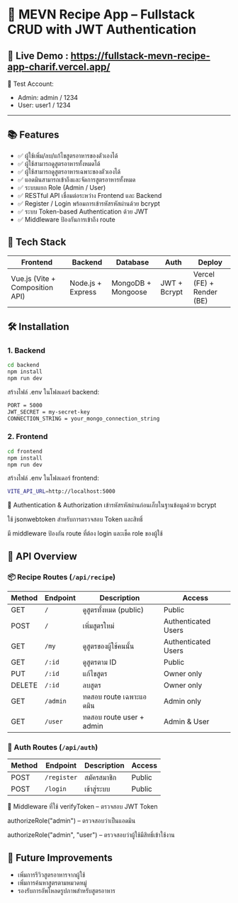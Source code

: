 # 🍲 MEVN Recipe App – Fullstack CRUD with JWT Authentication
## 📸 Live Demo : https://fullstack-mevn-recipe-app-charif.vercel.app/

🧪 Test Account:
- Admin: admin  / 1234
- User: user1 / 1234

---

## 📚 Features

- ✅ ผู้ใช้เพิ่ม/ลบ/แก้ไขสูตรอาหารของตัวเองได้
- ✅ ผู้ใช้สามารถดูสูตรอาหารทั้งหมดได้
- ✅ ผู้ใช้สามารถดูสูตรอาหารเฉพาะของตัวเองได้
- ✅ แอดมินสามารถเข้าถึงและจัดการสูตรอาหารทั้งหมด
- ✅ ระบบแยก Role (Admin / User)
- ✅ RESTful API เชื่อมต่อระหว่าง Frontend และ Backend
- ✅ Register / Login พร้อมการเข้ารหัสรหัสผ่านด้วย bcrypt
- ✅ ระบบ Token-based Authentication ด้วย JWT
- ✅ Middleware ป้องกันการเข้าถึง route 

  
## 🧰 Tech Stack

| Frontend | Backend | Database | Auth | Deploy |
|----------|---------|----------|------|--------|
| Vue.js (Vite + Composition API) | Node.js + Express | MongoDB + Mongoose | JWT + Bcrypt | Vercel (FE) + Render (BE) |


## 🛠️ Installation

### 1. Backend

```bash
cd backend
npm install
npm run dev
````

สร้างไฟล์ .env ในโฟลเดอร์ backend:
```bash
PORT = 5000
JWT_SECRET = my-secret-key
CONNECTION_STRING = your_mongo_connection_string
````

### 2. Frontend

```bash
cd frontend
npm install
npm run dev
````
สร้างไฟล์ .env ในโฟลเดอร์ frontend:
```bash
VITE_API_URL=http://localhost:5000
````

🔐 Authentication & Authorization
เข้ารหัสรหัสผ่านก่อนเก็บในฐานข้อมูลด้วย bcrypt

ใช้ jsonwebtoken สำหรับการตรวจสอบ Token และสิทธิ์

มี middleware ป้องกัน route ที่ต้อง login และเช็ค role ของผู้ใช้

## 🧪 API Overview

### 📦 Recipe Routes (`/api/recipe`)
| Method | Endpoint | Description | Access |
|--------|----------|-------------|--------|
| GET    | `/`                  | ดูสูตรทั้งหมด (public) | Public |
| POST   | `/`                  | เพิ่มสูตรใหม่ | Authenticated Users |
| GET    | `/my`                | ดูสูตรของผู้ใช้คนนั้น | Authenticated Users |
| GET    | `/:id`               | ดูสูตรตาม ID | Public |
| PUT    | `/:id`               | แก้ไขสูตร | Owner only |
| DELETE | `/:id`               | ลบสูตร | Owner only |
| GET    | `/admin`             | ทดสอบ route เฉพาะแอดมิน | Admin only |
| GET    | `/user`              | ทดสอบ route user + admin | Admin & User |

### 🔐 Auth Routes (`/api/auth`)
| Method | Endpoint | Description | Access |
|--------|----------|-------------|--------|
| POST   | `/register`          | สมัครสมาชิก | Public |
| POST   | `/login`             | เข้าสู่ระบบ | Public |

🔐 Middleware ที่ใช้
verifyToken – ตรวจสอบ JWT Token

authorizeRole("admin") – ตรวจสอบว่าเป็นแอดมิน

authorizeRole("admin", "user") – ตรวจสอบว่าผู้ใช้มีสิทธิ์เข้าใช้งาน


## 🚧 Future Improvements
- เพิ่มการรีวิวสูตรอาหารจากผู้ใช้
- เพิ่มการค้นหาสูตรตามหมวดหมู่
- รองรับการอัพโหลดรูปภาพสำหรับสูตรอาหาร



